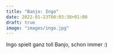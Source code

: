 ```yaml
---
title: "Banjo: Ingo"
date: 2022-01-23T00:03:38+01:00
draft: true
image: "images/ingo.jpg"
---
```


Ingo spielt ganz toll Banjo, schon immer :)
